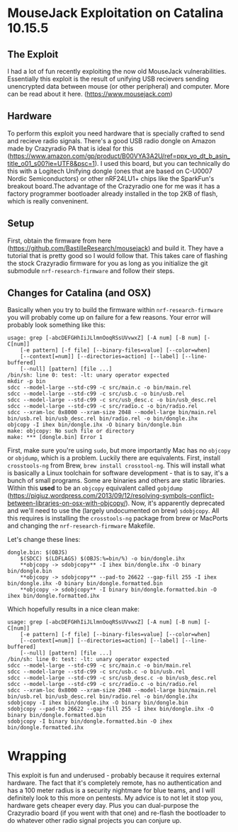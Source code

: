 # MouseJack Exploitation on Catalina 10.15.5

## The Exploit
I had a lot of fun recently exploiting the now old MouseJack vulnerabilities. Essentially this exploit is the result of unifying USB recievers sending unencrypted data between mouse (or other peripheral) and computer. More can be read about it here. (https://www.mousejack.com)

## Hardware
To perform this exploit you need hardware that is specially crafted to send and recieve radio signals. There's a good USB radio dongle on Amazon made by Crazyradio PA that is ideal for this (https://www.amazon.com/gp/product/B00VYA3A2U/ref=ppx_yo_dt_b_asin_title_o01_s00?ie=UTF8&psc=1). I used this board, but you can technically do this with a Logitech Unifying dongle (ones that are based on C-U0007 Nordic Semiconductors) or other nRF24LU1+ chips like the SparkFun's breakout board.The advantage of the Crazyradio one for me was it has a factory programmer bootloader already installed in the top 2KB of flash, which is really conveninent. 

## Setup
First, obtain the firmware from here (https://github.com/BastilleResearch/mousejack) and build it. They have a tutorial that is pretty good so I would follow that. This takes care of flashing the stock Crazyradio firmware for you as long as you initialize the git submodule `nrf-research-firmware` and follow their steps. 

## Changes for Catalina (and OSX)
Basically when you try to build the firmware within `nrf-research-firmware` you will probably come up on failure for a few reasons. Your error will probably look something like this:

```
usage: grep [-abcDEFGHhIiJLlmnOoqRSsUVvwxZ] [-A num] [-B num] [-C[num]]
	[-e pattern] [-f file] [--binary-files=value] [--color=when]
	[--context[=num]] [--directories=action] [--label] [--line-buffered]
	[--null] [pattern] [file ...]
/bin/sh: line 0: test: -lt: unary operator expected
mkdir -p bin
sdcc --model-large --std-c99 -c src/main.c -o bin/main.rel
sdcc --model-large --std-c99 -c src/usb.c -o bin/usb.rel
sdcc --model-large --std-c99 -c src/usb_desc.c -o bin/usb_desc.rel
sdcc --model-large --std-c99 -c src/radio.c -o bin/radio.rel
sdcc --xram-loc 0x8000 --xram-size 2048 --model-large bin/main.rel bin/usb.rel bin/usb_desc.rel bin/radio.rel -o bin/dongle.ihx
objcopy -I ihex bin/dongle.ihx -O binary bin/dongle.bin
make: objcopy: No such file or directory
make: *** [dongle.bin] Error 1
```

First, make sure you're using `sudo`, but more importantly Mac has no `objcopy` or `objdump`, which is a problem. Luckily there are equivalents. First, install `crosstools-ng` from Brew, `brew install crosstool-ng`. This will install what is basically a Linux toolchain for software development - that is to say, it's a bunch of small programs. Some are binaries and others are static libraries. Within this **used** to be an `objcopy` equivalent called `gobjdump` (https://pigiuz.wordpress.com/2013/09/12/resolving-symbols-conflict-between-libraries-on-osx-with-objcopy/). Now, it's apparently deprecated and we'll need to use the (largely undocumented on brew) `sdobjcopy`. All this requires is installing the `crosstools-ng` package from brew or MacPorts and changing the `nrf-research-firmware` Makefile.

Let's change these lines:

```
dongle.bin: $(OBJS)
	$(SDCC) $(LDFLAGS) $(OBJS:%=bin/%) -o bin/dongle.ihx
	**objcopy -> sdobjcopy** -I ihex bin/dongle.ihx -O binary bin/dongle.bin
	**objcopy -> sdobjcopy** --pad-to 26622 --gap-fill 255 -I ihex bin/dongle.ihx -O binary bin/dongle.formatted.bin
	**objcopy -> sdobjcopy** -I binary bin/dongle.formatted.bin -O ihex bin/dongle.formatted.ihx
``` 

Which hopefully results in a nice clean make:

```
usage: grep [-abcDEFGHhIiJLlmnOoqRSsUVvwxZ] [-A num] [-B num] [-C[num]]
	[-e pattern] [-f file] [--binary-files=value] [--color=when]
	[--context[=num]] [--directories=action] [--label] [--line-buffered]
	[--null] [pattern] [file ...]
/bin/sh: line 0: test: -lt: unary operator expected
sdcc --model-large --std-c99 -c src/main.c -o bin/main.rel
sdcc --model-large --std-c99 -c src/usb.c -o bin/usb.rel
sdcc --model-large --std-c99 -c src/usb_desc.c -o bin/usb_desc.rel
sdcc --model-large --std-c99 -c src/radio.c -o bin/radio.rel
sdcc --xram-loc 0x8000 --xram-size 2048 --model-large bin/main.rel bin/usb.rel bin/usb_desc.rel bin/radio.rel -o bin/dongle.ihx
sdobjcopy -I ihex bin/dongle.ihx -O binary bin/dongle.bin
sdobjcopy --pad-to 26622 --gap-fill 255 -I ihex bin/dongle.ihx -O binary bin/dongle.formatted.bin
sdobjcopy -I binary bin/dongle.formatted.bin -O ihex bin/dongle.formatted.ihx
```

# Wrapping
This exploit is fun and underused - probably because it requires external hardware. The fact that it's completely remote, has no authentication and has a 100 meter radius is a security nightmare for blue teams, and I will definitely look to this more on pentests. My advice is to not let it stop you, hardware gets cheaper every day. Plus you can dual-purpose the Crazyradio board (if you went with that one) and re-flash the bootloader to do whatever other radio signal projects you can conjure up.
